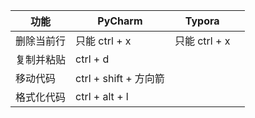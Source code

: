 | 功能       | PyCharm               | Typora        |      |
| ---------- | --------------------- | ------------- | ---- |
| 删除当前行 | 只能 ctrl + x         | 只能 ctrl + x |      |
| 复制并粘贴 | ctrl + d              |               |      |
| 移动代码   | ctrl + shift + 方向箭 |               |      |
| 格式化代码 | ctrl + alt + l        |               |      |


